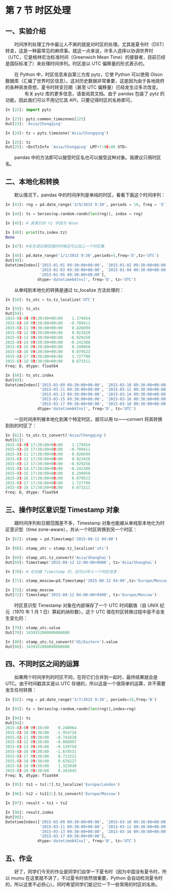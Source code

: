 # 第 7 节 时区处理

## 一、实验介绍

　　时间序列处理工作中最让人不爽的就是对时区的处理。尤其是夏令时（DST）转变，这是一种最常见的麻烦事。就这一点来说，许多人选择以协调世界时（UTC，它是格林尼治标准时间（Greenwich Mean Time）的接替者，目前已经是国际标准了）来处理时间序列。时区是以 UTC 偏移量的形式表示的。

　　在 Python 中，时区信息来自第三方库 pytz，它使 Python 可以使用 Olson 数据库（汇编了世界时区信息）。这对历史数据非常重要，这是因为由于各地政府的各种突发奇想，夏令时转变日期（甚至 UTC 偏移量）已经发生过多次改变。 　　 　　有关 pytz 库的更多信息，请查阅其文档。由于 pandas 包装了 pytz 的功能，因此我们可以不用记忆其 API，只要记得时区的名称即可。

```py
In [22]: import pytz

In [23]: pytz.common_timezones[225]
Out[23]: 'Asia/Chongqing'

In [24]: tz = pytz.timezone('Asia/Chongqing')

In [25]: tz
Out[25]: <DstTzInfo 'Asia/Chongqing' LMT+7:06:00 STD> 
```

　　pandas 中的方法即可以接受时区名也可以接受这种对象。我建议只用时区名。

## 二、本地化和转换

　　默认情况下，pandas 中的时间序列是单纯的时区，看看下面这个时间序列：

```py
In [43]: rng = pd.date_range('3/9/2015 9:30', periods = 10, freq = 'D')

In [44]: ts = Series(np.random.randn(len(rng)), index = rng)

In [45]: # 其索引的 tz 字段为 None

In [46]: print(ts.index.tz)
None

In [47]: #在生成日期范围的时候还可以加上一个时区集

In [48]: pd.date_range('1/1/2015 9:30',periods=5,freq='D',tz='UTC')
Out[48]: 
DatetimeIndex(['2015-01-01 09:30:00+00:00', '2015-01-02 09:30:00+00:00',
               '2015-01-03 09:30:00+00:00', '2015-01-04 09:30:00+00:00',
               '2015-01-05 09:30:00+00:00'],
              dtype='datetime64[ns]', freq='D', tz='UTC') 
```

　　从单纯到本地化的转换是通过 tz_localize 方法处理的：

```py
In [58]: ts_utc = ts.tz_localize('UTC')

In [59]: ts_utc
Out[59]: 
2015-03-09 09:30:00+00:00    1.179454
2015-03-10 09:30:00+00:00   -0.709411
2015-03-11 09:30:00+00:00    0.826699
2015-03-12 09:30:00+00:00    0.923428
2015-03-13 09:30:00+00:00   -0.929258
2015-03-14 09:30:00+00:00   -0.242388
2015-03-15 09:30:00+00:00    0.299958
2015-03-16 09:30:00+00:00    0.079523
2015-03-17 09:30:00+00:00    1.727790
2015-03-18 09:30:00+00:00    0.673311
Freq: D, dtype: float64

In [60]: ts_utc.index
Out[60]: 
DatetimeIndex(['2015-03-09 09:30:00+00:00', '2015-03-10 09:30:00+00:00',
               '2015-03-11 09:30:00+00:00', '2015-03-12 09:30:00+00:00',
               '2015-03-13 09:30:00+00:00', '2015-03-14 09:30:00+00:00',
               '2015-03-15 09:30:00+00:00', '2015-03-16 09:30:00+00:00',
               '2015-03-17 09:30:00+00:00', '2015-03-18 09:30:00+00:00'],
              dtype='datetime64[ns]', freq='D', tz='UTC') 
```

　　一旦时间序列被本地化到某个特定时区，就可以用 tz——convert 将其转换到别的时区了：

```py
In [61]: ts_utc.tz_convert('Asia/Chongqing')
Out[61]: 
2015-03-09 17:30:00+08:00    1.179454
2015-03-10 17:30:00+08:00   -0.709411
2015-03-11 17:30:00+08:00    0.826699
2015-03-12 17:30:00+08:00    0.923428
2015-03-13 17:30:00+08:00   -0.929258
2015-03-14 17:30:00+08:00   -0.242388
2015-03-15 17:30:00+08:00    0.299958
2015-03-16 17:30:00+08:00    0.079523
2015-03-17 17:30:00+08:00    1.727790
2015-03-18 17:30:00+08:00    0.673311
Freq: D, dtype: float64 
```

## 三、操作时区意识型 Timestamp 对象

　　跟时间序列和日期范围差不多，Timestamp 对象也能被从单纯型本地化为时区意识型（time zone-aware），并从一个时区转换到另一个时区：

```py
In [67]: stamp = pd.Timestamp('2015-08-12 04:00')

In [68]: stamp_utc = stamp.tz_localize('utc')

In [69]: stamp_utc.tz_convert('Asia/Shanghai')
Out[69]: Timestamp('2015-08-12 12:00:00+0800', tz='Asia/Shanghai')

In [70]: # 在创建 Timestamp 时，还可以传入一个时区信息：

In [71]: stamp_moscow=pd.Timestamp('2015-08-12 04:00',tz='Europe/Moscow')

In [72]: stamp_moscow
Out[72]: Timestamp('2015-08-12 04:00:00+0400', tz='Europe/Moscow') 
```

　　时区意识型 Timestamp 对象在内部保存了一个 UTC 时间戳值（自 UNIX 纪元（1970 年 1 月 1 日）算起的纳秒数）。这个 UTC 值在时区转换过程中是不会发生变化的：

```py
In [79]: stamp_utc.value
Out[79]: 1439352000000000000

In [80]: stamp_utc.tz_convert('US/Eastern').value
Out[80]: 1439352000000000000 
```

## 四、不同时区之间的运算

　　如果两个时间序列的时区不同，在将它们合并到一起时，最终结果就会是 UTC。由于时间戳其实是以 UTC 存储的，所以这是一个很简单的运算，并不需要发生任何转换：

```py
In [92]: rng = pd.date_range('3/7/2015 9:30', periods=10,freq='B')

In [93]: ts = Series(np.random.randn(len(rng)),index=rng)

In [94]: ts
Out[94]: 
2015-03-09 09:30:00    0.240064
2015-03-10 09:30:00   -1.954718
2015-03-11 09:30:00   -0.741628
2015-03-12 09:30:00   -0.866897
2015-03-13 09:30:00   -0.139750
2015-03-16 09:30:00   -1.678531
2015-03-17 09:30:00    0.711531
2015-03-18 09:30:00    0.676227
2015-03-19 09:30:00    1.325030
2015-03-20 09:30:00    0.161045
Freq: B, dtype: float64

In [95]: ts1 = ts[:7].tz_localize('Europe/London')

In [96]: ts2 = ts1[2:].tz_convert('Europe/Moscow')

In [97]: result = ts1 + ts2

In [98]: result.index
Out[98]: 
DatetimeIndex(['2015-03-09 09:30:00+00:00', '2015-03-10 09:30:00+00:00',
               '2015-03-11 09:30:00+00:00', '2015-03-12 09:30:00+00:00',
               '2015-03-13 09:30:00+00:00', '2015-03-16 09:30:00+00:00',
               '2015-03-17 09:30:00+00:00'],
              dtype='datetime64[ns]', freq='B', tz='UTC') 
```

## 五、作业

　　好了，同学们今天的作业是同学们自学一下夏令时（因为中国没有夏令时，所以 mumu 在这里就不讲了，不过夏令时依然很重要，Python 会自动检测夏令时的，所以这里不必担心）。同时希望同学们能记忆一下一些常用的时区的名称。